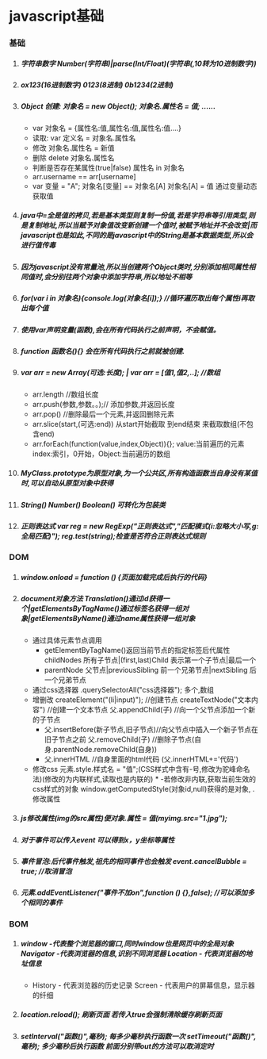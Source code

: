# javascript基础
### 基础
1. ##### 字符串数字  Number(字符串)|parse(Int/Float)(字符串(,10转为10进制数字))
2. ##### ox123(16进制数字)  0123(8进制) 0b1234(2进制)
3. ##### Object 创建: 对象名 = new Object();  对象名.属性名 = 值; ......
    *  var 对象名 = {属性名:值,属性名:值,属性名:值....}
    *  读取: var 定义名 = 对象名.属性名
    *  修改  对象名.属性名 = 新值
    *  删除 delete 对象名.属性名
    *  判断是否存在某属性(true|false)  属性名 in 对象名
    *  arr.username == arr[username]
    *  var 变量 = "A";   对象名[变量]  ==  对象名[A] 对象名[A] = 值   通过变量动态获取值
4. ##### java中=全是值的拷贝,若是基本类型则复制一份值,若是字符串等引用类型,则是复制地址,所以当赋予对象值改变新创建一个值时,被赋予地址并不会改变|而javascript也是如此,不同的是javascript中的String是基本数据类型,所以会进行值传毒
5. ##### 因为javascript没有常量池,所以当创建两个Object类时,分别添加相同属性相同值时,会分别往两个对象中添加字符串,所以地址不相等
6. ##### for(var i in 对象名){console.log(对象名[i]);}  //循环遍历取出每个属性i再取出每个值
7. ##### 使用var声明变量(函数),会在所有代码执行之前声明，不会赋值。
8. ##### function 函数名(){} 会在所有代码执行之前就被创建.
9. ##### var arr = new Array(可选:长度); | var arr = [值1,值2,..];    //数组
    *  arr.length //数组长度        
    *  arr.push(参数,参数。。);// 添加参数,并返回长度
    *  arr.pop() //删除最后一个元素,并返回删除元素  
    *  arr.slice(start,(可选:end)) 从start开始截取 到end结束 来截取数组(不包含end)
    *  arr.forEach(function(value,index,Object)){}; value:当前遍历的元素 index:索引，0开始，Object:当前遍历的数组
10. ##### MyClass.prototype为原型对象,为一个公共区,所有构造函数当自身没有某值时,可以自动从原型对象中获得
11. ##### String() Number() Boolean() 可转化为包装类
12. ##### 正则表达式 var reg = new RegExp("正则表达式","匹配模式(i:忽略大小写,g:全局匹配)");  reg.test(string);检查是否符合正则表达式规则

### DOM
1. ##### window.onload = function () {页面加载完成后执行的代码}
2. ##### document对象方法 Translation()通过id获得一个|getElementsByTagName()通过标签名获得一组对象|getElementsByName()通过name属性获得一组对象
   * 通过具体元素节点调用
     * getElementByTagName()返回当前节点的指定标签后代属性childNodes 所有子节点|(first,last)Child 表示第一个子节点|最后一个
     * parentNode 父节点|previousSibling 前一个兄弟节点|nextSibling 后一个兄弟节点
   * 通过css选择器 .querySelectorAll("css选择器"); 多个,数组
   * 增删改 createElement("(li|input)"); //创建节点  createTextNode("文本内容") //创建一个文本节点  父.appendChild(子) //向一个父节点添加一个新的子节点
        *  父.insertBefore(新子节点,旧子节点)//向父节点中插入一个新子节点在旧子节点之前   父.removeChild(子) //删除子节点(自身.parentNode.removeChild(自身))
        *   父.innerHTML //自身里面的html代码 (父.innerHTML+='代码')
   * 修改css  元素.style.样式名 = "值";(CSS样式中含有-号,修改为驼峰命名法)(修改的为内联样式,读取也是内联的)
               *  -若修改非内联,获取当前生效的css样式的对象 window.getComputedStyle(对象id,null)获得的是对象, .修改属性
3. ##### js修改属性(img的src属性)便对象.属性 = 值(myimg.src="1.jpg");
4. ##### 对于事件可以传入event 可以得到x，y坐标等属性
5. ##### 事件冒泡:后代事件触发,祖先的相同事件也会触发 event.cancelBubble = true; //取消冒泡
6. ##### 元素.addEventListener("事件不加on",function () {},false);  //可以添加多个相同的事件

### BOM
1. ##### window -代表整个浏览器的窗口,同时window也是网页中的全局对象    Navigator -代表浏览器的信息,识别不同浏览器  Location - 代表浏览器的地址信息
   * History - 代表浏览器的历史记录    Screen  - 代表用户的屏幕信息，显示器的纤细
2. ##### location.reload();  刷新页面  若传入true会强制清除缓存刷新页面
3. ##### setInterval("函数()",毫秒);  每多少毫秒执行函数一次     setTimeout("函数()",毫秒);  多少毫秒后执行函数  前面分别带out的方法可以取消定时



